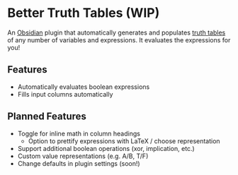 # Better Truth Tables (WIP)
An [Obsidian](https://obsidian.md/) plugin that automatically generates and populates [truth tables](https://en.wikipedia.org/wiki/Truth_table) of any number of variables and expressions. It evaluates the expressions for you!
## Features
- Automatically evaluates boolean expressions
- Fills input columns automatically
## Planned Features
- Toggle for inline math in column headings
	- Option to prettify expressions with LaTeX / choose representation
- Support additional boolean operations (xor, implication, etc.)
- Custom value representations (e.g. A/B, T/F)
- Change defaults in plugin settings (soon!)